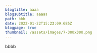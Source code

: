 ```yaml
---
blogtitle: aaaa
blogsubtitle: aaaaa
path: bbb
date: 2022-01-22T15:23:09.685Z
blogpage: true
thumbnail: /assets/images/7-300x300.png
---
```

bbbb